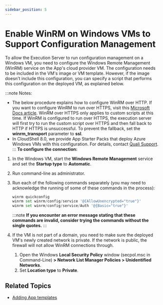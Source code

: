 ```yaml
---
sidebar_position: 5
---
```


# Enable WinRM on Windows VMs to Support Configuration Management

To allow the Execution Server to run configuration management on a Windows VM, you need to configure the Windows Remote Management (WinRM) service on the App's cloud provider VM. The configuration needs to be included in the VM's image or VM template. However, if the image doesn't include this configuration, you can specify a script that performs this configuration on the deployed VM, as explained below.

:::note Notes:
- The below procedure explains how to configure WinRM over HTTP. If you want to configure WinRM to run over HTTPS, visit this [Microsoft Docs article](https://docs.microsoft.com/en-us/troubleshoot/windows-client/system-management-components/configure-winrm-for-https). WinRM over HTTPS only applies to custom scripts at this time. If WinRM is configured to run over HTTPS, the execution server will first try to run the custom script over HTTPS and then fall back to HTTP if HTTPS is unsuccessful. To prevent the fallback, set the **winrm\_transport** parameter to **ssl**.
- In CloudShell 8.0, we provide App Starter Packs that deploy Azure Windows VMs with this configuration. For details, contact [Quali Support](http://support.quali.com/).
:::
**To configure the connection:**

1. In the Windows VM, start the **Windows Remote Management** service and set the **Startup type** to **Automatic**.
2. Run command-line as administrator.
3. Run each of the following commands separately (you may need to acknowledge the running of some of these commands in the process):
    
    ```python
    winrm quickconfig
    winrm set winrm/config/service '@{AllowUnencrypted="true"}'
    winrm set winrm/config/service/Auth '@{Basic="true"}'
    ```
    :::note
    **If you encounter an error message stating that these commands are invalid, consider trying the commands without the single quotes.**
    :::
4. If the VM is not part of a domain, you need to make sure the deployed VM's newly created network is private. If the network is public, the firewall will not allow WinRM connections through.
    1. Open the Windows **Local Security Policy** window (secpol.msc in Command-Line) **\> Network List Manager Policies \> Unidentified Networks**.
    2. Set **Location type** to **Private**.

## Related Topics

- [Adding App templates](https://help.quali.com/Online%20Help/0.0/Portal/Content/CSP/MNG/Mng-Apps.htm#Adding)
